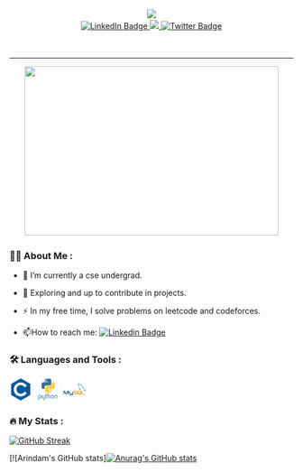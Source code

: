 



<div id="header" align="center">
  <img src="https://media.giphy.com/media/EOmYN5kVP3W2Lyn6dx/giphy.gif" width="200"/>
</div>

<div id="badges" align="center">
  <a href="https://www.linkedin.com/in/pranay-sharma-b963a91b1/">
    <img src="https://img.shields.io/badge/LinkedIn-blue?style=for-the-badge&logo=linkedin&logoColor=white" alt="LinkedIn Badge"/>
  </a>
  <a href="https://www.instagram.com/sharmapranay38/">
    <img src="https://img.shields.io/badge/Instagram-E4405F?style=for-the-badge&logo=instagram&logoColor=white"/>
  </a>
  <a href="https://twitter.com/sharmapranay38">
    <img src="https://img.shields.io/badge/Twitter-blue?style=for-the-badge&logo=twitter&logoColor=white" alt="Twitter Badge"/>
  </a>
</div>
<div id="counter" align="center">
<img src="https://komarev.com/ghpvc/?username=sharmapranay38&style=flat-square&color=blue" alt=""/>
</div>

<br>
<hr>
<div align="center">
  <img src="https://miro.medium.com/max/800/1*mr7WXw8tgpMhqugKP2WhrA.gif" width="450" height="300"/>
</div>

### :technologist: About Me :
- :telescope: I’m currently a cse undergrad.

- :seedling: Exploring and up to contribute in projects.

- :zap: In my free time, I solve problems on leetcode and codeforces.

- :mailbox:How to reach me: [![Linkedin Badge](https://img.shields.io/badge/-arindam-sharma30-blue?style=flat&logo=Linkedin&logoColor=white)](https://www.linkedin.com/in/arindam-sharma30/)

### :hammer_and_wrench: Languages and Tools :
<div>
  <img src="https://raw.githubusercontent.com/devicons/devicon/1119b9f84c0290e0f0b38982099a2bd027a48bf1/icons/c/c-plain.svg" title="C" alt="C" width="40" height="40"/>&nbsp;  
  <img src="https://raw.githubusercontent.com/devicons/devicon/1119b9f84c0290e0f0b38982099a2bd027a48bf1/icons/python/python-original-wordmark.svg" title="python" alt="Python" width="40" height="40"/>&nbsp;
    <img src="https://raw.githubusercontent.com/devicons/devicon/1119b9f84c0290e0f0b38982099a2bd027a48bf1/icons/mysql/mysql-original-wordmark.svg" title="mysql" alt="MySQL" width="40" height="40"/>&nbsp;


  
### :fire: My Stats :
  [![GitHub Streak](http://github-readme-streak-stats.herokuapp.com?user=Arindamsharma1238&theme=dark&border_radius=5&mode=weekly)](https://git.io/streak-stats)

  [![Arindam's GitHub stats][![Anurag's GitHub stats](https://github-readme-stats.vercel.app/api?username=Arindamsharma12)](https://github.com/Arindamsharma12/github-readme-stats)
